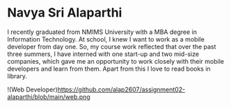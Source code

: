 # Navya Sri Alaparthi

I recently graduated from NMIMS University with a MBA degree in Information Technology. At school, I knew I want to work as a mobile developer from day one. So, my course work reflected that over the past three summers, I have interned with one start-up and two mid-size companies, which gave me an opportunity to work closely with their mobile developers and learn from them. Apart from this I love to read books in library.

!(Web Developer)<https://github.com/alap2607/assignment02-alaparthi/blob/main/web.png>

